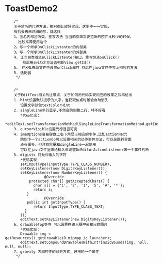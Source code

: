 # ToastDemo2
        /*
        关于监听的几种方法，相对都比较好实现，这里不一一实现，
        有机会再来详细的写，就这样
        1。匿名内部监听类，重写方法 当当前页面需要监听的控件比较少的时候，
          比较推荐使用这个
        2。写一个继承OnClickListenter的内部类
        3。写一个继承OnClickListenter的外部类
        4. 让当前类继承nClickListenter接口，重写方法onClick()
            然后用switch方法去判断View.getId()
        5。 在XML布局文件中设置onClick属性 然后在java文件中写上相应的方法
        5. 适配器
         */


        /*
        关于EditText相关的注意点，关于如何用代码实现相应的效果之后再给出
        1. hint设置默认提示的文字，当获取焦点时候会自动消失
           设置文字颜色textColorHint
        2. singleLine单行显示,不然会跳到第二行，特不好看
           *代码实现：
           *editText.setTransformationMethod(SingleLineTransformationMethod.getInstance());
        3. cursorVisible设置光标是否可见
        4. imeOptions会在键盘上右下角显示相应的事件,比如actionNext
           跳到下一个actionGo可以设置相关的动作事件方法，可以是跳转界面
           还有很多，但注意需要和singleLine一起使用
           可以在java文件里面给输入框设置OnEditorActionListener做一个事件判断
        5. digists 只允许输入的字符
           *代码实现
           setInputType(InputType.TYPE_CLASS_NUMBER);
           setKeyListener(new DigitsKeyListener());
           setKeyListener(new NumberKeyListener() {
                      @Override
               protected char[] getAcceptedChars() {
                 char s[] = {'1', '2', '1', '5', '#', '*'};
                 return s;
              }
                      @Override
              public int getInputType() {
                 return InputType.TYPE_CLASS_TEXT;
             }
           });
           editText.setKeyListener(new DigitsKeyListener());
        6. drawableTop等等 可以设置在输入框中带相应的图片
           *代码实现：
           Drawable img = getResources().getDrawable(R.mipmap.ic_launcher);
           editText.setCompoundDrawablesWithIntrinsicBounds(img, null, null, null);
        7. gravity 内部控件的对齐方式，通用的一个属性
         */
